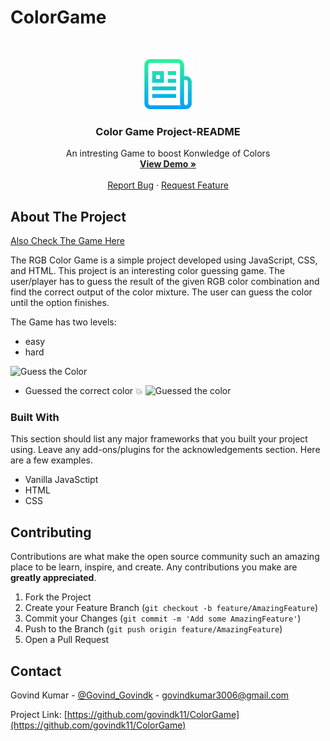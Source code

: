 # ColorGame

<!-- PROJECT LOGO -->
<br />
<p align="center">
  <a href="https://github.com/govindk11/ColorGame">
    <img src="images/readme.png" alt="Logo" width="80" height="80">
  </a>

  <h3 align="center">Color Game Project-README</h3>

  <p align="center">
    An intresting Game to boost Konwledge of Colors 
    <br />
    <a href="https://colorgamebygovind.netlify.app/"><strong>View Demo »</strong></a>
    <br />
    <br />
    <a href="https://github.com/govindk11/ColorGame/issues">Report Bug</a>
    ·
    <a href="https://github.com/govindk11/ColorGame/issues">Request Feature</a>
  </p>
</p>



<!-- ABOUT THE PROJECT -->
## About The Project

[Also Check The Game Here](https://colorgamebygovind.netlify.app/) 

The RGB Color Game is a simple project developed using JavaScript, CSS, and HTML. This project is an interesting color guessing game. The user/player has to guess the result of the given RGB color combination and find the correct output of the color mixture. The user can guess the color until the option finishes.  

The Game has two levels:
* easy
* hard

![Guess the Color](https://github.com/govindk11/ColorGame/blob/master/images/guessColor.png?raw=true)

* Guessed the correct color :collision:
![Guessed the color](https://github.com/govindk11/ColorGame/blob/master/images/guessColor.png?raw=true)



### Built With
This section should list any major frameworks that you built your project using. Leave any add-ons/plugins for the acknowledgements section. Here are a few examples.
* Vanilla JavaSctipt
* HTML
* CSS


<!-- CONTRIBUTING -->
## Contributing

Contributions are what make the open source community such an amazing place to be learn, inspire, and create. Any contributions you make are **greatly appreciated**.

1. Fork the Project
2. Create your Feature Branch (`git checkout -b feature/AmazingFeature`)
3. Commit your Changes (`git commit -m 'Add some AmazingFeature'`)
4. Push to the Branch (`git push origin feature/AmazingFeature`)
5. Open a Pull Request



<!-- CONTACT -->
## Contact

Govind Kumar - [@Govind_Govindk](https://twitter.com/Govind_Govindk) - govindkumar3006@gmail.com

Project Link: [https://github.com/govindk11/ColorGame](https://github.com/govindk11/ColorGame)







